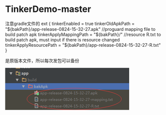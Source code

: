 # TinkerDemo-master
注意gradle文件的
ext {
    tinkerEnabled = true
    tinkerOldApkPath = "${bakPath}/app-release-0824-15-32-27.apk"
    //proguard mapping file to build patch apk
    tinkerApplyMappingPath = "${bakPath}/"
    //resource R.txt to build patch apk, must input if there is resource changed
    tinkerApplyResourcePath = "${bakPath}/app-release-0824-15-32-27-R.txt"
}

是原版本文件，所以每次发包可以备份

![Image text](https://github.com/sea2/TinkerDemo-master/blob/master/raw/QQ%E6%88%AA%E5%9B%BE20170824162308.png)

